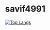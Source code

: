 # savif4991

[![Top Langs](https://github-readme-stats.vercel.app/api/top-langs/?username=daejlee&show_icons=true&theme=transparent)](https://github.com/anuraghazra/github-readme-stats)
